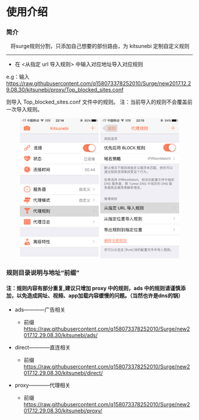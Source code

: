 # 使用介绍

### 简介

    将surge规则分割，只添加自己想要的部份路由，为 kitsunebi 定制自定义规则

---
* 在 <从指定 url 导入规则> 中输入对应地址导入对应规则

e.g：输入 https://raw.githubusercontent.com/q158073378252010/Surge/new2017.12.29.08.30/kitsunebi/proxy/Top_blocked_sites.conf

则导入 Top_blocked_sites.conf 文件中的规则。 注：当前导入的规则不会覆盖前一次导入规则。
<!--
[^_^]:
![](https://raw.githubusercontent.com/q158073378252010/Surge/new2017.12.29.08.30/kitsunebi/image/home_url-1.PNG)
![](https://raw.githubusercontent.com/q158073378252010/Surge/new2017.12.29.08.30/kitsunebi/image/home_url-2.PNG)
-->

<div align="center">
<img src="https://raw.githubusercontent.com/q158073378252010/Surge/new2017.12.29.08.30/kitsunebi/image/home_url-1.PNG" High="378" Width="213" alt="image1" >
<img src="https://raw.githubusercontent.com/q158073378252010/Surge/new2017.12.29.08.30/kitsunebi/image/home_url-2.PNG" High="378" Width="213" alt="image2" >
</div>

### 规则目录说明与地址“前缀” 

#### 注：规则内容有部分重复,建议只增加 proxy 中的规则，ads 中的规则请谨慎添加，以免造成网址、视频、app加载内容缓慢的问题。（当然也许是dns的锅）

* ads————广告相关  

	* 前缀 https://raw.githubusercontent.com/q158073378252010/Surge/new2017.12.29.08.30/kitsunebi/ads/

* direct————直连相关
		
	* 前缀 https://raw.githubusercontent.com/q158073378252010/Surge/new2017.12.29.08.30/kitsunebi/direct/

* proxy————代理相关

	* 前缀 https://raw.githubusercontent.com/q158073378252010/Surge/new2017.12.29.08.30/kitsunebi/proxy/
